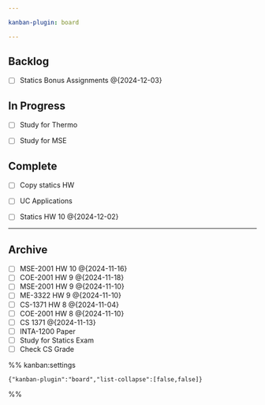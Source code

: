 ```yaml
---

kanban-plugin: board

---
```


## Backlog

- [ ] Statics Bonus Assignments @{2024-12-03}


## In Progress

- [ ] Study for Thermo
- [ ] Study for MSE


## Complete

- [ ] Copy statics HW
- [ ] UC Applications
- [ ] Statics HW 10 @{2024-12-02}


***

## Archive

- [ ] MSE-2001 HW 10 @{2024-11-16}
- [ ] COE-2001 HW 9 @{2024-11-18}
- [ ] MSE-2001 HW 9 @{2024-11-10}
- [ ] ME-3322 HW 9 @{2024-11-10}
- [ ] CS-1371 HW 8 @{2024-11-04}
- [ ] COE-2001 HW 8 @{2024-11-10}
- [ ] CS 1371 @{2024-11-13}
- [ ] INTA-1200 Paper
- [ ] Study for Statics Exam
- [ ] Check CS Grade

%% kanban:settings
```
{"kanban-plugin":"board","list-collapse":[false,false]}
```
%%